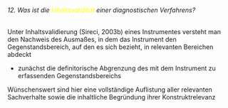 ###### 12. Was ist die <span style="color:#ffff00">Inhaltsvalidität</span> einer diagnostischen Verfahrens? 

Unter Inhaltsvalidierung (Sireci, 2003b) eines Instrumentes versteht man den Nachweis des Ausmaßes, in dem das Instrument den Gegenstandsbereich, auf den es sich bezieht, in relevanten Bereichen abdeckt

- zunächst die definitorische Abgrenzung des mit dem Instrument zu erfassenden Gegenstandsbereichs

Wünschenswert sind hier eine vollständige Auflistung aller relevanten Sachverhalte sowie die inhaltliche Begründung ihrer Konstruktrelevanz